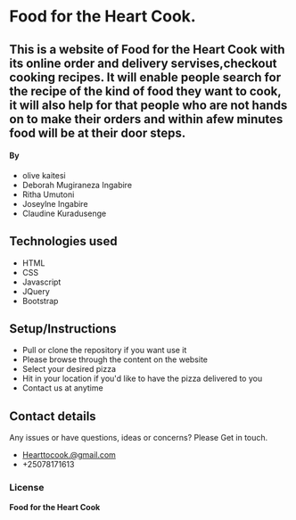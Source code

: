 
# **Food for the Heart Cook**.
## This is a website of Food for the Heart Cook with its online order and delivery servises,checkout cooking recipes. It will enable people search for the recipe of the kind of food they want to cook, it will also help for that people  who are not hands on to make their orders and within afew minutes food will be at their door steps.
#### By 
* olive kaitesi
* Deborah Mugiraneza Ingabire 
*  Ritha   Umutoni
* Joseylne Ingabire
* Claudine Kuradusenge
## Technologies used
* HTML
* CSS
* Javascript
* JQuery
* Bootstrap
## Setup/Instructions
* Pull or clone the repository if you want use it
* Please browse through the content on the website
* Select your desired pizza
* Hit in your location if you'd like to have the pizza delivered to you
* Contact us at anytime
## Contact details
Any issues or have questions, ideas or concerns?
 Please Get in touch.
  * Hearttocook.@gmail.com
  * +25078171613 
### License
 **Food for the Heart Cook**
